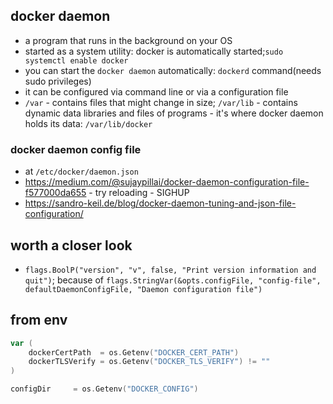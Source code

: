 ## docker daemon

* a program that runs in the background on your OS
* started as a system utility: docker is automatically started;`sudo systemctl enable docker`
* you can start the `docker daemon` automatically: `dockerd` command(needs sudo privileges)
* it can be configured via command line or via a configuration file
* `/var` - contains files that might change in size; `/var/lib` - contains dynamic data libraries and files of programs - it's where docker daemon holds its data: `/var/lib/docker`

### docker daemon config file

* at `/etc/docker/daemon.json`
* https://medium.com/@sujaypillai/docker-daemon-configuration-file-f577000da655 - try reloading - SIGHUP
* https://sandro-keil.de/blog/docker-daemon-tuning-and-json-file-configuration/

## worth a closer look

* `flags.BoolP("version", "v", false, "Print version information and quit")`; because of `flags.StringVar(&opts.configFile, "config-file", defaultDaemonConfigFile, "Daemon configuration file")`

## from env

```go
var (
	dockerCertPath  = os.Getenv("DOCKER_CERT_PATH")
	dockerTLSVerify = os.Getenv("DOCKER_TLS_VERIFY") != ""
)
```

```go
configDir     = os.Getenv("DOCKER_CONFIG")
```